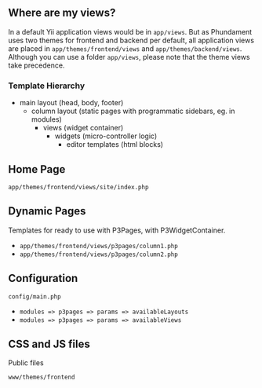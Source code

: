 ## Where are my views?

In a default Yii application views would be in `app/views`. But as Phundament uses two themes for frontend and backend per default, all application views are placed in `app/themes/frontend/views` and `app/themes/backend/views`. Although you can use a folder `app/views`, please note that the theme views take precedence.

### Template Hierarchy

 * main layout (head, body, footer)
   * column layout (static pages with programmatic sidebars, eg. in modules) 
     * views (widget container)
       * widgets (micro-controller logic)
         * editor templates (html blocks)

## Home Page

`app/themes/frontend/views/site/index.php`

## Dynamic Pages

Templates for ready to use with P3Pages, with P3WidgetContainer.

 * `app/themes/frontend/views/p3pages/column1.php`
 * `app/themes/frontend/views/p3pages/column2.php`

## Configuration

`config/main.php`

* `modules => p3pages => params => availableLayouts`
* `modules => p3pages => params => availableViews`

## CSS and JS files

Public files 

`www/themes/frontend`